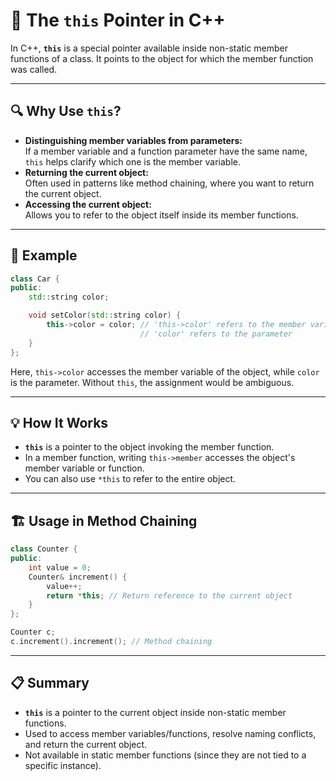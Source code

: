 # 🧭 **The `this` Pointer in C++**

In C++, **`this`** is a special pointer available inside non-static member functions of a class. It points to the object for which the member function was called.

---

## 🔍 **Why Use `this`?**

- **Distinguishing member variables from parameters:**  
  If a member variable and a function parameter have the same name, `this` helps clarify which one is the member variable.
- **Returning the current object:**  
  Often used in patterns like method chaining, where you want to return the current object.
- **Accessing the current object:**  
  Allows you to refer to the object itself inside its member functions.

---

## 🧪 **Example**

```cpp
class Car {
public:
    std::string color;

    void setColor(std::string color) {
        this->color = color; // 'this->color' refers to the member variable,
                             // 'color' refers to the parameter
    }
};
```
Here, `this->color` accesses the member variable of the object, while `color` is the parameter. Without `this`, the assignment would be ambiguous.

---

## 💡 **How It Works**

- **`this`** is a pointer to the object invoking the member function.
- In a member function, writing `this->member` accesses the object's member variable or function.
- You can also use `*this` to refer to the entire object.

---

## 🏗️ **Usage in Method Chaining**

```cpp
class Counter {
public:
    int value = 0;
    Counter& increment() {
        value++;
        return *this; // Return reference to the current object
    }
};

Counter c;
c.increment().increment(); // Method chaining
```

---

## 📋 **Summary**

- **`this`** is a pointer to the current object inside non-static member functions.
- Used to access member variables/functions, resolve naming conflicts, and return the current object.
- Not available in static member functions (since they are not tied to a specific instance).
